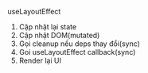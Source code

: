 useLayoutEffect

1. Cập nhật lại state
2. Cập nhật DOM(mutated)
3. Gọi cleanup nếu deps thay đổi(sync)
4. Goi useLayoutEffect callback(sync)
5. Render lại UI

